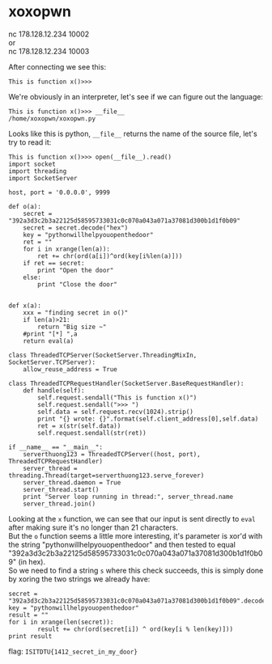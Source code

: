 # xoxopwn
nc 178.128.12.234 10002  
or  
nc 178.128.12.234 10003

After connecting we see this:

	This is function x()>>>

We're obviously in an interpreter, let's see if we can figure out the language:

	This is function x()>>> __file__
	/home/xoxopwn/xoxopwn.py

Looks like this is python, `__file__` returns the name of the source file, let's try to read it:

	This is function x()>>> open(__file__).read()
	import socket
	import threading
	import SocketServer

	host, port = '0.0.0.0', 9999

	def o(a):
		secret = "392a3d3c2b3a22125d58595733031c0c070a043a071a37081d300b1d1f0b09"
		secret = secret.decode("hex")
		key = "pythonwillhelpyouopenthedoor"
		ret = ""
		for i in xrange(len(a)):
			ret += chr(ord(a[i])^ord(key[i%len(a)]))
		if ret == secret:
			print "Open the door"
		else:
			print "Close the door"


	def x(a):
		xxx = "finding secret in o()"
		if len(a)>21:
			return "Big size ~"
		#print "[*] ",a
		return eval(a)

	class ThreadedTCPServer(SocketServer.ThreadingMixIn, SocketServer.TCPServer):
	    allow_reuse_address = True

	class ThreadedTCPRequestHandler(SocketServer.BaseRequestHandler):
	    def handle(self):
	    	self.request.sendall("This is function x()")
	        self.request.sendall(">>> ")
	        self.data = self.request.recv(1024).strip()
	        print "{} wrote: {}".format(self.client_address[0],self.data)
	        ret = x(str(self.data))
	        self.request.sendall(str(ret))

	if __name__ == "__main__":
		serverthuong123 = ThreadedTCPServer((host, port), ThreadedTCPRequestHandler)
		server_thread = threading.Thread(target=serverthuong123.serve_forever)
		server_thread.daemon = True
		server_thread.start()
		print "Server loop running in thread:", server_thread.name
		server_thread.join()

Looking at the `x` function, we can see that our input is sent directly to `eval` after making sure it's no longer than 21 characters.  
But the `o` function seems a little more interesting, it's parameter is xor'd with the string "pythonwillhelpyouopenthedoor" and then tested to equal "392a3d3c2b3a22125d58595733031c0c070a043a071a37081d300b1d1f0b09" (in hex).  
So we need to find a string `s` where this check succeeds, this is simply done by xoring the two strings we already have:

	secret = "392a3d3c2b3a22125d58595733031c0c070a043a071a37081d300b1d1f0b09".decode("hex")
	key = "pythonwillhelpyouopenthedoor"
	result = ""
	for i in xrange(len(secret)):
	        result += chr(ord(secret[i]) ^ ord(key[i % len(key)]))
	print result

flag: `ISITDTU{1412_secret_in_my_door}`
